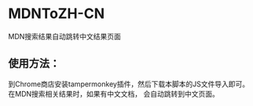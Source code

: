 # MDNToZH-CN

MDN搜索结果自动跳转中文结果页面

## 使用方法：


到Chrome商店安装tampermonkey插件，然后下载本脚本的JS文件导入即可。在MDN搜索相关结果时，如果有中文文档，
会自动跳转到中文页面。
